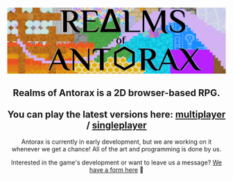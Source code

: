 ![Realms of Antorax logo](github/logoBanner.png)

<div align="center">

<h2>
Realms of Antorax is a 2D browser-based RPG.
<br><br>
You can play the latest versions here: <a href="https://antorax.herokuapp.com/selection/index.html">multiplayer</a> / <a href="https://jakethakur.github.io/antorax/selection/index.html">singleplayer</a></h2>

Antorax is currently in early development, but we are working on it whenever we get a chance! All of the art and programming is done by us.

Interested in the game's development or want to leave us a message? [We have a form here](https://goo.gl/forms/OawXMTZ7oqkbEGDt1) 🧡
  
</div>
